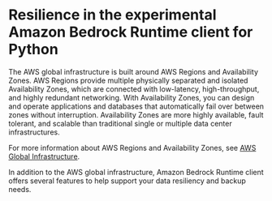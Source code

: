 # Resilience in the experimental Amazon Bedrock Runtime client for Python<a name="disaster-recovery-resiliency"></a>

The AWS global infrastructure is built around AWS Regions and Availability Zones. AWS Regions provide multiple physically separated and isolated Availability Zones, which are connected with low-latency, high-throughput, and highly redundant networking. With Availability Zones, you can design and operate applications and databases that automatically fail over between zones without interruption. Availability Zones are more highly available, fault tolerant, and scalable than traditional single or multiple data center infrastructures. 

For more information about AWS Regions and Availability Zones, see [AWS Global Infrastructure](https://aws.amazon.com/about-aws/global-infrastructure/).

In addition to the AWS global infrastructure, Amazon Bedrock Runtime client offers several features to help support your data resiliency and backup needs.